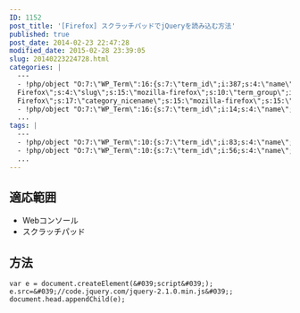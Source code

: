 ```yaml
---
ID: 1152
post_title: '[Firefox] スクラッチパッドでjQueryを読み込む方法'
published: true
post_date: 2014-02-23 22:47:28
modified_date: 2015-02-28 23:39:05
slug: 20140223224728.html
categories: |
  ---
  - !php/object "O:7:\"WP_Term\":16:{s:7:\"term_id\";i:387;s:4:\"name\";s:15:\"Mozilla
  Firefox\";s:4:\"slug\";s:15:\"mozilla-firefox\";s:10:\"term_group\";i:0;s:16:\"term_taxonomy_id\";i:405;s:8:\"taxonomy\";s:8:\"category\";s:11:\"description\";s:0:\"\";s:6:\"parent\";i:0;s:5:\"count\";i:12;s:6:\"filter\";s:3:\"raw\";s:6:\"cat_ID\";i:387;s:14:\"category_count\";i:12;s:20:\"category_description\";s:0:\"\";s:8:\"cat_name\";s:15:\"Mozilla
  Firefox\";s:17:\"category_nicename\";s:15:\"mozilla-firefox\";s:15:\"category_parent\";i:0;}"
  - !php/object "O:7:\"WP_Term\":16:{s:7:\"term_id\";i:14;s:4:\"name\";s:15:\"\u30D7\u30ED\u30B0\u30E9\u30E0\";s:4:\"slug\";s:7:\"program\";s:10:\"term_group\";i:0;s:16:\"term_taxonomy_id\";i:14;s:8:\"taxonomy\";s:8:\"category\";s:11:\"description\";s:0:\"\";s:6:\"parent\";i:0;s:5:\"count\";i:121;s:6:\"filter\";s:3:\"raw\";s:6:\"cat_ID\";i:14;s:14:\"category_count\";i:121;s:20:\"category_description\";s:0:\"\";s:8:\"cat_name\";s:15:\"\u30D7\u30ED\u30B0\u30E9\u30E0\";s:17:\"category_nicename\";s:7:\"program\";s:15:\"category_parent\";i:0;}"
  ...
tags: |
  ---
  - !php/object "O:7:\"WP_Term\":10:{s:7:\"term_id\";i:83;s:4:\"name\";s:7:\"Firefox\";s:4:\"slug\";s:7:\"firefox\";s:10:\"term_group\";i:0;s:16:\"term_taxonomy_id\";i:86;s:8:\"taxonomy\";s:8:\"post_tag\";s:11:\"description\";s:0:\"\";s:6:\"parent\";i:0;s:5:\"count\";i:16;s:6:\"filter\";s:3:\"raw\";}"
  - !php/object "O:7:\"WP_Term\":10:{s:7:\"term_id\";i:56;s:4:\"name\";s:6:\"jQuery\";s:4:\"slug\";s:6:\"jquery\";s:10:\"term_group\";i:0;s:16:\"term_taxonomy_id\";i:57;s:8:\"taxonomy\";s:8:\"post_tag\";s:11:\"description\";s:0:\"\";s:6:\"parent\";i:0;s:5:\"count\";i:25;s:6:\"filter\";s:3:\"raw\";}"
  ...
---
```

<!--more-->
## 適応範囲
* Webコンソール
* スクラッチパッド

## 方法
```language-javascript
var e = document.createElement(&#039;script&#039;);
e.src=&#039;//code.jquery.com/jquery-2.1.0.min.js&#039;;
document.head.appendChild(e);
```